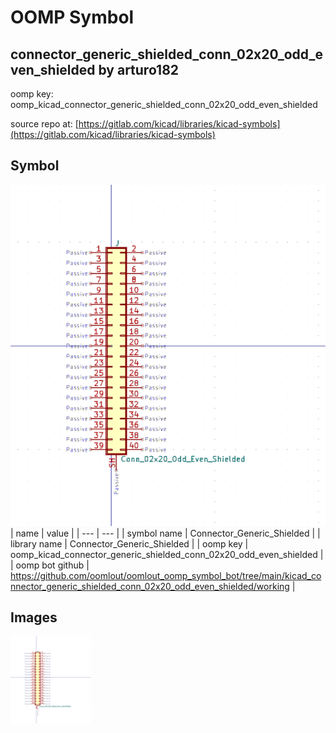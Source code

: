 # OOMP Symbol  
## connector_generic_shielded_conn_02x20_odd_even_shielded  by arturo182  
  
oomp key: oomp_kicad_connector_generic_shielded_conn_02x20_odd_even_shielded  
  
source repo at: [https://gitlab.com/kicad/libraries/kicad-symbols](https://gitlab.com/kicad/libraries/kicad-symbols)  
## Symbol  
  
[![working.png](working_600.png)](working.png)  
| name | value | 
| --- | --- | 
| symbol name | Connector_Generic_Shielded | 
| library name | Connector_Generic_Shielded | 
| oomp key | oomp_kicad_connector_generic_shielded_conn_02x20_odd_even_shielded | 
| oomp bot github | https://github.com/oomlout/oomlout_oomp_symbol_bot/tree/main/kicad_connector_generic_shielded_conn_02x20_odd_even_shielded/working | 
## Images  
  
[![working.png](working_140.png)](working.png)  
